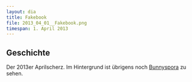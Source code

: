 ```yaml
---
layout: dia
title: Fakebook
file: 2013_04_01__Fakebook.png
timespan: 1. April 2013
---
```


## Geschichte

Der 2013er Aprilscherz. Im Hintergrund ist übrigens noch [Bunnyspora](/dia/2013-04-01-bunnyspora.html) zu sehen.
